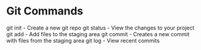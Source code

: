# Git Commands

git init - Create a new git repo
git status - View the changes to your project
git add - Add files to the staging area
git commit - Creates a new commit with files from the staging area
git log - View recent commits